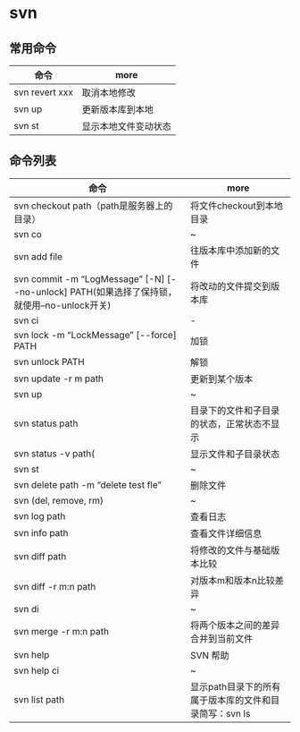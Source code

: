 # svn

## 常用命令

| 命令             | more       |
|----------------|------------|
| svn revert xxx | 取消本地修改     |
| svn up         | 更新版本库到本地   |
| svn st         | 显示本地文件变动状态 |

## 命令列表

| 命令                                                                           | more                             |
|------------------------------------------------------------------------------|----------------------------------|
| svn checkout path（path是服务器上的目录）                                              | 将文件checkout到本地目录                 |
| svn co                                                                       | ~                                |
| svn add file                                                                 | 往版本库中添加新的文件                      |
| svn commit -m “LogMessage” [-N] [--no-unlock] PATH(如果选择了保持锁，就使用–no-unlock开关) | 将改动的文件提交到版本库                     |
| svn ci                                                                       | -                                |
| svn lock -m “LockMessage” [--force] PATH                                     | 加锁                               |
| svn unlock PATH                                                              | 解锁                               |
| svn update -r m path                                                         | 更新到某个版本                          |
| svn up                                                                       | ~                                |
| svn status path                                                              | 目录下的文件和子目录的状态，正常状态不显示            |
| svn status -v path(                                                          | 显示文件和子目录状态                       |
| svn st                                                                       | ~                                |
| svn delete path -m “delete test fle”                                         | 删除文件                             |
| svn (del, remove, rm)                                                        | ~                                |
| svn log path                                                                 | 查看日志                             |
| svn info path                                                                | 查看文件详细信息                         |
| svn diff path                                                                | 将修改的文件与基础版本比较                    |
| svn diff -r m:n path                                                         | 对版本m和版本n比较差异                     |
| svn di                                                                       | ~                                |
| svn merge -r m:n path                                                        | 将两个版本之间的差异合并到当前文件                |
| svn help                                                                     | SVN 帮助                           |
| svn help ci                                                                  | ~                                |
| svn list path                                                                | 显示path目录下的所有属于版本库的文件和目录简写：svn ls |
